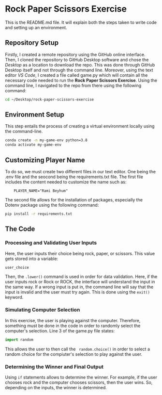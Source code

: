 # Rock Paper Scissors Exercise

This is the README.md file. It will explain both the steps taken to write code and setting up an environment. 

## Repository Setup

Firstly, I created a remote repository using the GitHub online interface. Then, I cloned the repository to GitHub Desktop software and chose the *Desktop* as a location to download the repo. This was done through GitHub Desktop itself and not through the command line. Moreover, using the text editor *VS Code*, I created a file called game.py which will contain all the necessary code needed to run the **Rock Paper Scissors Exercise**.
Using the command line, I navigated to the repo from there using the following command:
```sh
cd ~/Desktop/rock-paper-scissors-exercise
```

## Environment Setup

This step entails the process of creating a virtual environment locally using the command-line. 
```sh
conda create -n my-game-env python=3.8
conda activate my-game-env
```

## Customizing Player Name 

To do so, we must create two different files in our text editor. One being the .env file and the seocond being the requirements.txt file. The first file includes the content needed to customize the name such as:

        PLAYER_NAME="Rami Beyhum"
The second file allows for the installation of packages, especially the Dotenv package using the following command:
```sh
pip install -r requirements.txt
```

## The Code
### Processing and Validating User Inputs

Here, the user inputs their choice being rock, paper, or scissors. This value gets stored into a variable:
```python
user_choice
```
Then, the ``` .lower() ``` command is used in order for data validation. Here, if the user inputs rock or Rock or ROCK, the interface will understand the input in the same way. If a wrong input is put in, the command line will say that the input is invalid and the user must try again. This is done using the ``` exit() ``` keyword. 

### Simulating Computer Selection

In this exercise, the user is playing against the computer. Therefore, something must be done in the code in order to randomly select the computer's selection. Line 3 of the game.py file states:
```python
import random
```
This allows the user to then call the ``` random.choice()``` in order to select a random choice for the compiuter's selection to play against the user. 

### Determining the Winner and Final Output

Using ``` if ``` statements allows to determine the winner. For example, if the user chooses rock and the computer chooses scissors, then the user wins. So, depending on the inputs, the winner is determined. 

